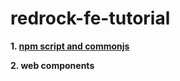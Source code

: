 # redrock-fe-tutorial

**1.  [npm script and commonjs](./npm-script-and-commonjs/index.md)**

**2.  web components**

